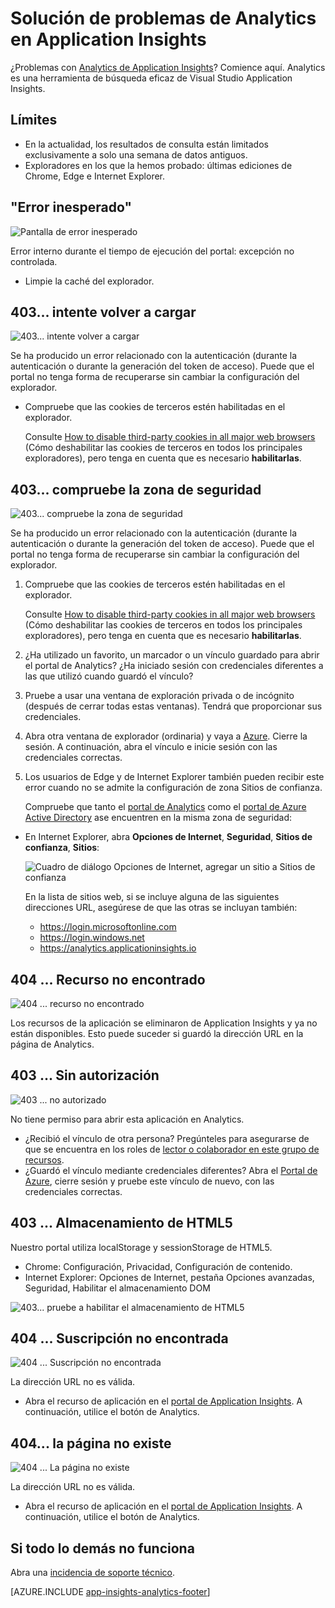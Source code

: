 <properties 
	pageTitle="Solución de problemas de Analytics: la herramienta de búsqueda eficaz de Application Insights | Microsoft Azure" 
	description="¿Problemas con Analytics de Application Insights? Comience aquí." 
	services="application-insights" 
    documentationCenter=""
	authors="alancameronwills" 
	manager="douge"/>

<tags 
	ms.service="application-insights" 
	ms.workload="tbd" 
	ms.tgt_pltfrm="ibiza" 
	ms.devlang="na" 
	ms.topic="article" 
	ms.date="06/07/2016" 
	ms.author="awills"/>


# Solución de problemas de Analytics en Application Insights


¿Problemas con [Analytics de Application Insights](app-insights-analytics.md)? Comience aquí. Analytics es una herramienta de búsqueda eficaz de Visual Studio Application Insights.



## Límites

* En la actualidad, los resultados de consulta están limitados exclusivamente a solo una semana de datos antiguos.
* Exploradores en los que la hemos probado: últimas ediciones de Chrome, Edge e Internet Explorer.

## "Error inesperado"

![Pantalla de error inesperado](./media/app-insights-analytics-troubleshooting/010.png)

Error interno durante el tiempo de ejecución del portal: excepción no controlada.

* Limpie la caché del explorador. 

## 403\... intente volver a cargar

![403\... intente volver a cargar](./media/app-insights-analytics-troubleshooting/020.png)

Se ha producido un error relacionado con la autenticación (durante la autenticación o durante la generación del token de acceso). Puede que el portal no tenga forma de recuperarse sin cambiar la configuración del explorador.

* Compruebe que las cookies de terceros estén habilitadas en el explorador. 

    Consulte [How to disable third-party cookies in all major web browsers](http://www.digitalcitizen.life/how-disable-third-party-cookies-all-major-browsers) (Cómo deshabilitar las cookies de terceros en todos los principales exploradores), pero tenga en cuenta que es necesario **habilitarlas**.

## 403\... compruebe la zona de seguridad

![403\... compruebe la zona de seguridad](./media/app-insights-analytics-troubleshooting/030.png)

Se ha producido un error relacionado con la autenticación (durante la autenticación o durante la generación del token de acceso). Puede que el portal no tenga forma de recuperarse sin cambiar la configuración del explorador.

1. Compruebe que las cookies de terceros estén habilitadas en el explorador. 

    Consulte [How to disable third-party cookies in all major web browsers](http://www.digitalcitizen.life/how-disable-third-party-cookies-all-major-browsers) (Cómo deshabilitar las cookies de terceros en todos los principales exploradores), pero tenga en cuenta que es necesario **habilitarlas**.

2. ¿Ha utilizado un favorito, un marcador o un vínculo guardado para abrir el portal de Analytics? ¿Ha iniciado sesión con credenciales diferentes a las que utilizó cuando guardó el vínculo?

 2. Pruebe a usar una ventana de exploración privada o de incógnito (después de cerrar todas estas ventanas). Tendrá que proporcionar sus credenciales.

 2. Abra otra ventana de explorador (ordinaria) y vaya a [Azure](https://portal.azure.com). Cierre la sesión. A continuación, abra el vínculo e inicie sesión con las credenciales correctas.

2. Los usuarios de Edge y de Internet Explorer también pueden recibir este error cuando no se admite la configuración de zona Sitios de confianza.

	Compruebe que tanto el [portal de Analytics](https://analytics.applicationinsights.io) como el [portal de Azure Active Directory](https://portal.azure.com) ase encuentren en la misma zona de seguridad:

 * En Internet Explorer, abra **Opciones de Internet**, **Seguridad**, **Sitios de confianza**, **Sitios**:

    ![Cuadro de diálogo Opciones de Internet, agregar un sitio a Sitios de confianza](./media/app-insights-analytics-troubleshooting/033.png)

    En la lista de sitios web, si se incluye alguna de las siguientes direcciones URL, asegúrese de que las otras se incluyan también:

    * https://login.microsoftonline.com
    * https://login.windows.net
    * https://analytics.applicationinsights.io 


## 404 ... Recurso no encontrado

![404 \... recurso no encontrado](./media/app-insights-analytics-troubleshooting/040.png)

Los recursos de la aplicación se eliminaron de Application Insights y ya no están disponibles. Esto puede suceder si guardó la dirección URL en la página de Analytics.


## 403 ... Sin autorización

![403 \... no autorizado](./media/app-insights-analytics-troubleshooting/050.png)

No tiene permiso para abrir esta aplicación en Analytics.

* ¿Recibió el vínculo de otra persona? Pregúnteles para asegurarse de que se encuentra en los roles de [lector o colaborador en este grupo de recursos](app-insights-resources-roles-access-control.md).
* ¿Guardó el vínculo mediante credenciales diferentes? Abra el [Portal de Azure](https://portal.azure.com), cierre sesión y pruebe este vínculo de nuevo, con las credenciales correctas.

## 403 ... Almacenamiento de HTML5

Nuestro portal utiliza localStorage y sessionStorage de HTML5.

* Chrome: Configuración, Privacidad, Configuración de contenido.
* Internet Explorer: Opciones de Internet, pestaña Opciones avanzadas, Seguridad, Habilitar el almacenamiento DOM


![403\... pruebe a habilitar el almacenamiento de HTML5](./media/app-insights-analytics-troubleshooting/060.png)

## 404 ... Suscripción no encontrada


![404 \... Suscripción no encontrada](./media/app-insights-analytics-troubleshooting/070.png)

La dirección URL no es válida.

* Abra el recurso de aplicación en el [portal de Application Insights](https://portal.azure.com). A continuación, utilice el botón de Analytics.

## 404\... la página no existe

![404 \... La página no existe](./media/app-insights-analytics-troubleshooting/080.png)

La dirección URL no es válida.

* Abra el recurso de aplicación en el [portal de Application Insights](https://portal.azure.com). A continuación, utilice el botón de Analytics.

## Si todo lo demás no funciona    

Abra una [incidencia de soporte técnico](app-insights-get-dev-support.md).
 
[AZURE.INCLUDE [app-insights-analytics-footer](../../includes/app-insights-analytics-footer.md)]

<!---HONumber=AcomDC_0615_2016-->